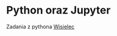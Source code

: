 # Python oraz Jupyter
Zadania z pythona
<a href="https://github.com/bednarroo/Python_Jupyter/blob/master/wisielec.ipynb">Wisielec</a>
